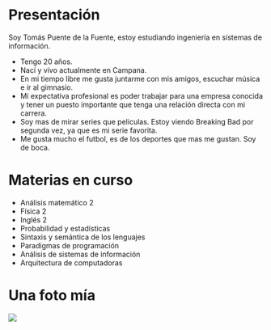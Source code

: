 # Presentación
Soy Tomás Puente de la Fuente, estoy estudiando ingeniería en sistemas de información. 
- Tengo 20 años.
- Nací y vivo actualmente en Campana.
- En mi tiempo libre me gusta juntarme con mis amigos, escuchar música e ir al gimnasio.
- Mi expectativa profesional es poder trabajar para una empresa conocida y tener un puesto importante que tenga una relación directa con mi carrera.
- Soy mas de mirar series que peliculas. Estoy viendo Breaking Bad por segunda vez, ya que es mi serie favorita.
- Me gusta mucho el futbol, es de los deportes que mas me gustan. Soy de boca.
# Materias en curso
- Análisis matemático 2
- Física 2
- Inglés 2
- Probabilidad y estadísticas
- Sintaxis y semántica de los lenguajes
- Paradigmas de programación
- Análisis de sistemas de información
- Arquitectura de computadoras
# Una foto mía
![](https://github.com/user-attachments/assets/e01314fd-d634-43d5-af99-43bbe8b10dfd)

